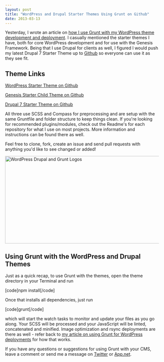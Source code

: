 ```yaml
---
layout: post
title: "WordPress and Drupal Starter Themes Using Grunt on Github"
date: 2013-03-13
---
```


<p>Yesterday, I wrote an article on <a title="Using Grunt for WordPress Theme Development and Deployments" href="http://mattbanks.me/grunt-wordpress-development-deployments/">how I use Grunt with my WordPress theme development and deployment</a>. I casually mentioned the starter themes I have, both for core WordPress development and for use with the Genesis Framework. Being that I use Drupal for clients as well, I figured I would push my latest Drupal 7 Starter Theme up to <a href="https://github.com/mattbanks">Github</a> so everyone can use it as they see fit.</p>
<h2>Theme Links</h2>
<p><a href="https://github.com/mattbanks/WordPress-Starter-Theme">WordPress Starter Theme on Github</a></p>
<p><a href="https://github.com/mattbanks/Genesis-Starter-Child-Theme">Genesis Starter Child Theme on Github</a></p>
<p><a href="https://github.com/mattbanks/Drupal-7-Starter-Theme">Drupal 7 Starter Theme on Github</a></p>
<p><!--more--></p>
<p>All three use SCSS and Compass for preprocessing and are setup with the same Gruntfile and folder structure to keep things clean. If you're looking for recommended plugins/modules, check out the Readme's for each repository for what I use on most projects. More information and instructions can be found there as well.</p>
<p>Feel free to clone, fork, create an issue and send pull requests with anything you'd like to see changed or added!</p>
<p><img class="alignnone size-full wp-image-2165" alt="WordPress Drupal and Grunt Logos" src="{{ site.baseurl }}/assets/img/posts/wordpress-drupal-grunt.jpg" width="740" height="287" /></p>
<h2>Using Grunt with the WordPress and Drupal Themes</h2>
<p>Just as a quick recap, to use Grunt with the themes, open the theme directory in your Terminal and run</p>
<p>[code]npm install[/code]</p>
<p>Once that installs all dependencies, just run</p>
<p>[code]grunt[/code]</p>
<p>which will start the watch tasks to monitor and update your files as you go along. Your SCSS will be processed and your JavaScript will be linted, concatenated and minified. Image optimization and rsync deployments are there as well - refer back to <a title="Using Grunt for WordPress Theme Development and Deployments" href="http://mattbanks.me/grunt-wordpress-development-deployments/">my article on using Grunt for WordPress deployments</a> for how that works.</p>
<p>If you have any questions or suggestions for using Grunt with your CMS, leave a comment or send me a message on <a href="https://twitter.com/mattbanks">Twitter</a> or <a href="https://alpha.app.net/mattbanks">App.net</a>.</p>
